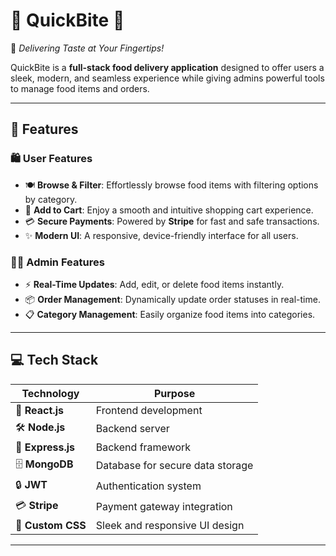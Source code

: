 # 🍔 **QuickBite** 🍕  
🌟 *Delivering Taste at Your Fingertips!*  

QuickBite is a **full-stack food delivery application** designed to offer users a sleek, modern, and seamless experience while giving admins powerful tools to manage food items and orders.

---

## 🚀 **Features**

### 🛍️ **User Features**  
- 🍽️ **Browse & Filter**: Effortlessly browse food items with filtering options by category.  
- 🛒 **Add to Cart**: Enjoy a smooth and intuitive shopping cart experience.  
- 💳 **Secure Payments**: Powered by **Stripe** for fast and safe transactions.  
- ✨ **Modern UI**: A responsive, device-friendly interface for all users.  

### 👨‍💼 **Admin Features**  
- ⚡ **Real-Time Updates**: Add, edit, or delete food items instantly.  
- 📦 **Order Management**: Dynamically update order statuses in real-time.  
- 📋 **Category Management**: Easily organize food items into categories.  

---

## 💻 **Tech Stack**  

| **Technology**     | **Purpose**                       |  
|---------------------|-----------------------------------|  
| 🎨 **React.js**      | Frontend development              |  
| 🛠️ **Node.js**       | Backend server                   |  
| 🚀 **Express.js**    | Backend framework                |  
| 🗄️ **MongoDB**       | Database for secure data storage |  
| 🔒 **JWT**           | Authentication system            |  
| 💳 **Stripe**        | Payment gateway integration      |  
| 🎨 **Custom CSS**    | Sleek and responsive UI design   |  

---
